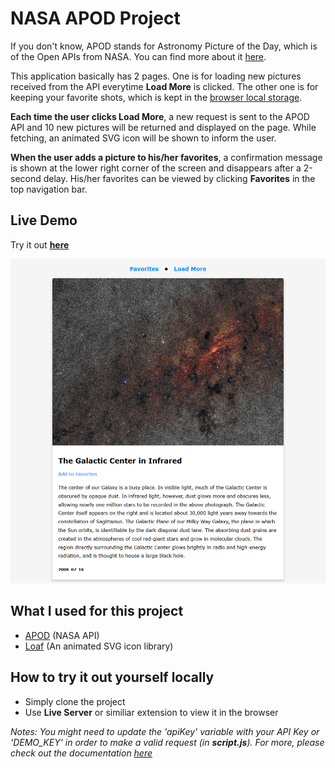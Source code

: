 # NASA APOD Project

If you don't know, APOD stands for Astronomy Picture of the Day, which is of the Open APIs from NASA. You can find more about it [here](https://api.nasa.gov/).

This application basically has 2 pages. One is for loading new pictures received from the API everytime **Load More** is clicked. The other one is for keeping your favorite shots, which is kept in the [browser local storage](https://developer.mozilla.org/en-US/docs/Web/API/Window/localStorage).

**Each time the user clicks Load More**, a new request is sent to the APOD API and 10 new pictures will be returned and displayed on the page. While fetching, an animated SVG icon will be shown to inform the user.

**When the user adds a picture to his/her favorites**, a confirmation message is shown at the lower right corner of the screen and disappears after a 2-second delay. His/her favorites can be viewed by clicking **Favorites** in the top navigation bar. 


## Live Demo

Try it out **[here](https://tylernnguyen5.github.io/nasa-apod-project/)**

![demo](demo.png)

## What I used for this project

- [APOD](https://api.nasa.gov/) (NASA API)
- [Loaf](https://getloaf.io/) (An animated SVG icon library)

## How to try it out yourself locally

- Simply clone the project
- Use **Live Server** or similiar extension to view it in the browser

*Notes: You might need to update the 'apiKey' variable with your API Key or 'DEMO_KEY' in order to make a valid request (in **script.js**). For more, please check out the documentation [here](https://api.nasa.gov/)*
